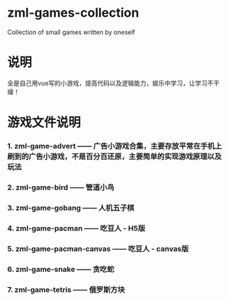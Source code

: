 # zml-games-collection
Collection of small games written by oneself

# 说明
全是自己用vue写的小游戏，提高代码以及逻辑能力，娱乐中学习，让学习不干燥！

# 游戏文件说明

### 1. zml-game-advert —— 广告小游戏合集，主要存放平常在手机上刷到的广告小游戏，不是百分百还原，主要简单的实现游戏原理以及玩法

### 2. zml-game-bird —— 管道小鸟

### 3. zml-game-gobang —— 人机五子棋

### 4. zml-game-pacman —— 吃豆人 - H5版

### 5. zml-game-pacman-canvas —— 吃豆人 - canvas版

### 6. zml-game-snake —— 贪吃蛇

### 7. zml-game-tetris —— 俄罗斯方块

